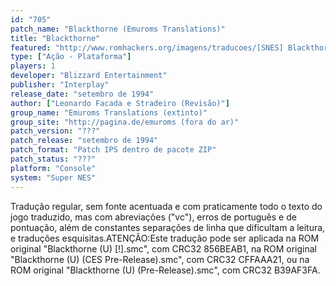 ```yaml
---
id: "705"
patch_name: "Blackthorne (Emuroms Translations)"
title: "Blackthorne"
featured: "http://www.romhackers.org/imagens/traducoes/[SNES] Blackthorne - Emuroms - 1.png"
type: ["Ação - Plataforma"]
players: 1
developer: "Blizzard Entertainment"
publisher: "Interplay"
release_date: "setembro de 1994"
author: ["Leonardo Facada e Stradeiro (Revisão)"]
group_name: "Emuroms Translations (extinto)"
group_site: "http://pagina.de/emuroms (fora do ar)"
patch_version: "???"
patch_release: "setembro de 1994"
patch_format: "Patch IPS dentro de pacote ZIP"
patch_status: "???"
platform: "Console"
system: "Super NES"
---
```


Tradução regular, sem fonte acentuada e com praticamente todo o texto do jogo traduzido, mas com abreviações ("vc"), erros de português e de pontuação, além de constantes separações de linha que dificultam a leitura, e traduções esquisitas.ATENÇÃO:Este tradução pode ser aplicada na ROM original "Blackthorne (U) [!].smc", com CRC32 856BEAB1, na ROM original "Blackthorne (U) (CES Pre-Release).smc", com CRC32 CFFAAA21, ou na ROM original "Blackthorne (U) (Pre-Release).smc", com CRC32 B39AF3FA.